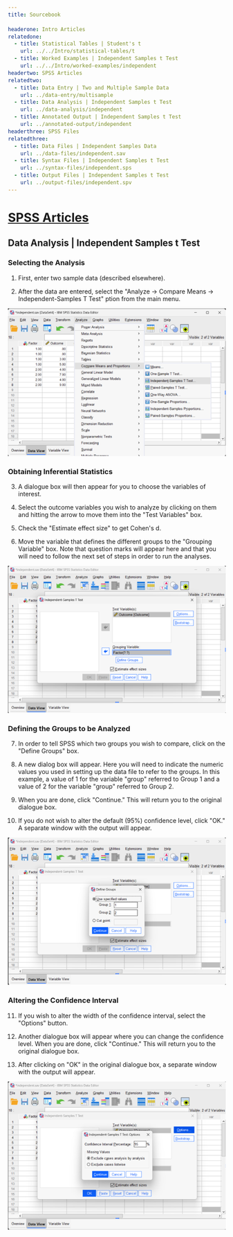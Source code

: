 ```yaml
---
title: Sourcebook

headerone: Intro Articles
relatedone:
  - title: Statistical Tables | Student's t
    url: ../../Intro/statistical-tables/t
  - title: Worked Examples | Independent Samples t Test
    url: ../../Intro/worked-examples/independent
headertwo: SPSS Articles
relatedtwo:
  - title: Data Entry | Two and Multiple Sample Data
    url: ../data-entry/multisample
  - title: Data Analysis | Independent Samples t Test
    url: ../data-analysis/independent
  - title: Annotated Output | Independent Samples t Test
    url: ../annotated-output/independent
headerthree: SPSS Files
relatedthree:
  - title: Data Files | Independent Samples Data
    url: ../data-files/independent.sav
  - title: Syntax Files | Independent Samples t Test
    url: ../syntax-files/independent.sps
  - title: Output Files | Independent Samples t Test
    url: ../output-files/independent.spv
---
```


# [SPSS Articles](../index.md)

## Data Analysis | Independent Samples t Test

### Selecting the Analysis

1. First, enter two sample data (described elsewhere).

2. After the data are entered, select the "Analyze → Compare Means → Independent-Samples T Test" ption from the main menu.

<p align="center"><kbd><img src="independent1.png"></kbd></p>

### Obtaining Inferential Statistics 

3. A dialogue box will then appear for you to choose the variables of interest. 

4. Select the outcome variables you wish to analyze by clicking on them and hitting the arrow to move them into the "Test Variables" box.

5. Check the "Estimate effect size" to get Cohen's d.

6. Move the variable that defines the different groups to the "Grouping Variable" box. Note that  question marks will appear here and that you will need to follow the next set of steps in order to run the analyses.

<p align="center"><kbd><img src="independent2.png"></kbd></p>

### Defining the Groups to be Analyzed

7. In order to tell SPSS which two groups you wish to compare, click on the "Define Groups" box. 

8. A new dialog box will appear. Here you will need to indicate the numeric values you used in setting up the data file to refer to the groups. In this example, a value of 1 for the variable "group" referred to Group 1 and a value of 2 for the variable "group" referred to Group 2.

9. When you are done, click "Continue." This will return you to the original dialogue box.

10. If you do not wish to alter the default (95%) confidence level, click "OK." A separate window with the output will appear.

<p align="center"><kbd><img src="independent3.png"></kbd></p>

### Altering the Confidence Interval

11. If you wish to alter the width of the confidence interval, select the "Options" button.

12. Another dialogue box will appear where you can change the confidence level. When you are done, click "Continue." This will return you to the original dialogue box. 

13. After clicking on "OK" in the original dialogue box, a separate window with the output will appear.

<p align="center"><kbd><img src="independent4.png"></kbd></p>
